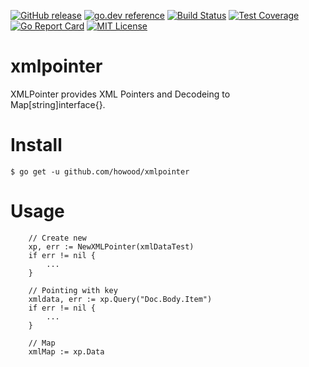 [![GitHub release](http://img.shields.io/github/release/howood/xmlpointer.svg?style=flat-square)][release]
[![go.dev reference](https://img.shields.io/badge/go.dev-reference-007d9c?logo=go&logoColor=white&style=flat-square)](https://pkg.go.dev/github.com/howood/xmlpointer)
[![Build Status](https://github.com/howood/xmlpointer/actions/workflows/test.yml/badge.svg?branch=master)][actions]
[![Test Coverage](https://api.codeclimate.com/v1/badges/00e0b66cf675d519a2a8/test_coverage)](https://codeclimate.com/github/howood/xmlpointer/test_coverage)
[![Go Report Card](https://goreportcard.com/badge/github.com/howood/xmlpointer)](https://goreportcard.com/report/github.com/howood/xmlpointer)
[![MIT License](http://img.shields.io/badge/license-MIT-blue.svg?style=flat-square)][license]

[release]: https://github.com/howood/xmlpointer/releases
[actions]: https://github.com/howood/cryptotools/actions
[license]: https://github.com/howood/xmlpointer/blob/master/LICENSE

# xmlpointer

XMLPointer provides XML Pointers and Decodeing to Map[string]interface{}.

# Install

```
$ go get -u github.com/howood/xmlpointer
```

# Usage

```
	// Create new
	xp, err := NewXMLPointer(xmlDataTest)
	if err != nil {
		...
	}

	// Pointing with key
	xmldata, err := xp.Query("Doc.Body.Item")
	if err != nil {
		...
	}

	// Map
	xmlMap := xp.Data


```